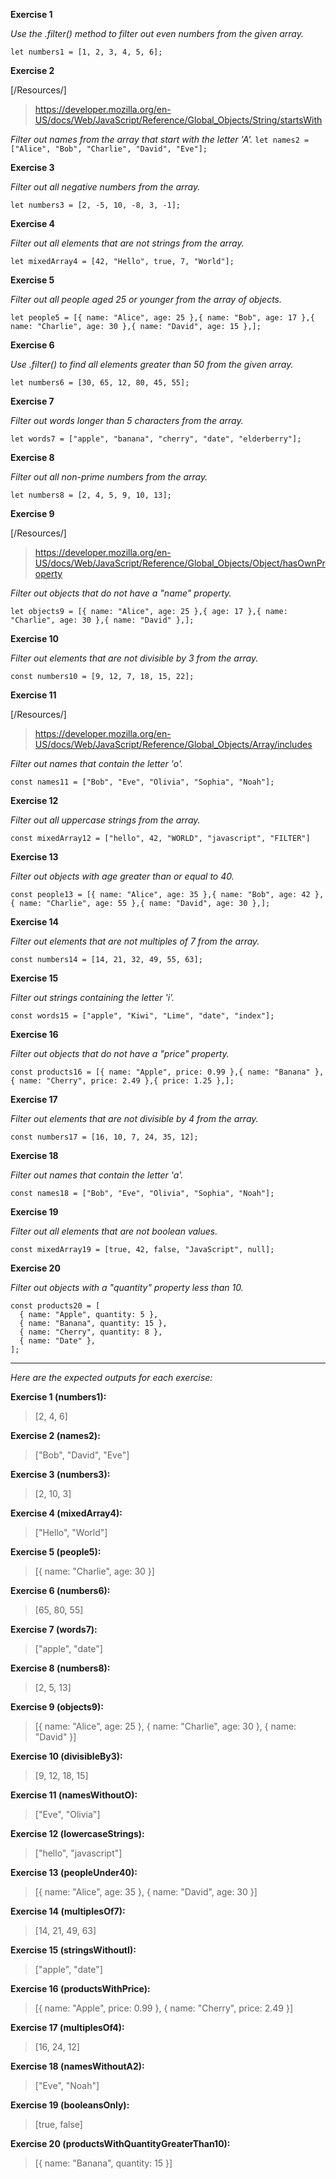 **Exercise 1**

*Use the .filter() method to filter out even numbers from the given array.*

`let numbers1 = [1, 2, 3, 4, 5, 6];`

**Exercise 2**

[/Resources/]

> https://developer.mozilla.org/en-US/docs/Web/JavaScript/Reference/Global_Objects/String/startsWith

*Filter out names from the array that start with the letter 'A'.*
`let names2 = ["Alice", "Bob", "Charlie", "David", "Eve"];`


**Exercise 3**

*Filter out all negative numbers from the array.*

`let numbers3 = [2, -5, 10, -8, 3, -1];`

**Exercise 4**

*Filter out all elements that are not strings from the array.*

`let mixedArray4 = [42, "Hello", true, 7, "World"];`

**Exercise 5**

*Filter out all people aged 25 or younger from the array of objects.*

`let people5 = [{ name: "Alice", age: 25 },{ name: "Bob", age: 17 },{ name: "Charlie", age: 30 },{ name: "David", age: 15 },];`

**Exercise 6**

*Use .filter() to find all elements greater than 50 from the given array.*

`let numbers6 = [30, 65, 12, 80, 45, 55];`

**Exercise 7**

*Filter out words longer than 5 characters from the array.*

`let words7 = ["apple", "banana", "cherry", "date", "elderberry"];`

**Exercise 8**

*Filter out all non-prime numbers from the array.*

`let numbers8 = [2, 4, 5, 9, 10, 13];`

**Exercise 9**

[/Resources/]

> https://developer.mozilla.org/en-US/docs/Web/JavaScript/Reference/Global_Objects/Object/hasOwnProperty

*Filter out objects that do not have a "name" property.*

`let objects9 = [{ name: "Alice", age: 25 },{ age: 17 },{ name: "Charlie", age: 30 },{ name: "David" },];`

**Exercise 10**

*Filter out elements that are not divisible by 3 from the array.*

`const numbers10 = [9, 12, 7, 18, 15, 22];`

**Exercise 11**

[/Resources/]

> https://developer.mozilla.org/en-US/docs/Web/JavaScript/Reference/Global_Objects/Array/includes

*Filter out names that contain the letter 'o'.*

`const names11 = ["Bob", "Eve", "Olivia", "Sophia", "Noah"];`

**Exercise 12**

*Filter out all uppercase strings from the array.*

`const mixedArray12 = ["hello", 42, "WORLD", "javascript", "FILTER"]`

**Exercise 13**

*Filter out objects with age greater than or equal to 40.*

`const people13 = [{ name: "Alice", age: 35 },{ name: "Bob", age: 42 },{ name: "Charlie", age: 55 },{ name: "David", age: 30 },];`

**Exercise 14**

*Filter out elements that are not multiples of 7 from the array.*

`const numbers14 = [14, 21, 32, 49, 55, 63];`


**Exercise 15**

*Filter out strings containing the letter 'i'.*

``const words15 = ["apple", "Kiwi", "Lime", "date", "index"];``

**Exercise 16**

*Filter out objects that do not have a "price" property.*


```const products16 = [{ name: "Apple", price: 0.99 },{ name: "Banana" },{ name: "Cherry", price: 2.49 },{ price: 1.25 },];```


**Exercise 17**

*Filter out elements that are not divisible by 4 from the array.*

```const numbers17 = [16, 10, 7, 24, 35, 12];```


**Exercise 18**

*Filter out names that contain the letter 'a'.*

```const names18 = ["Bob", "Eve", "Olivia", "Sophia", "Noah"];```

**Exercise 19**

*Filter out all elements that are not boolean values.*

```const mixedArray19 = [true, 42, false, "JavaScript", null];```

**Exercise 20**

*Filter out objects with a "quantity" property less than 10.*

```
const products20 = [
  { name: "Apple", quantity: 5 },
  { name: "Banana", quantity: 15 },
  { name: "Cherry", quantity: 8 },
  { name: "Date" },
];
```
---

*Here are the expected outputs for each exercise:*

**Exercise 1 (numbers1):**
> [2, 4, 6]

**Exercise 2 (names2):**
> ["Bob", "David", "Eve"]

**Exercise 3 (numbers3):**
> [2, 10, 3]

**Exercise 4 (mixedArray4):**
> ["Hello", "World"]

**Exercise 5 (people5):**
> [{ name: "Charlie", age: 30 }]

**Exercise 6 (numbers6):**
> [65, 80, 55]

**Exercise 7 (words7):**
> ["apple", "date"]

**Exercise 8 (numbers8):**
> [2, 5, 13]

**Exercise 9 (objects9):**
>[{ name: "Alice", age: 25 }, { name: "Charlie", age: 30 }, { name: "David" }]

**Exercise 10 (divisibleBy3):**
> [9, 12, 18, 15]

**Exercise 11 (namesWithoutO):**
> ["Eve", "Olivia"] 

**Exercise 12 (lowercaseStrings):**
> ["hello", "javascript"]

**Exercise 13 (peopleUnder40):**
> [{ name: "Alice", age: 35 }, { name: "David", age: 30 }]

**Exercise 14 (multiplesOf7):**
> [14, 21, 49, 63]

**Exercise 15 (stringsWithoutI):**
> ["apple", "date"]

**Exercise 16 (productsWithPrice):**
> [{ name: "Apple", price: 0.99 }, { name: "Cherry", price: 2.49 }]

**Exercise 17 (multiplesOf4):**
> [16, 24, 12]

**Exercise 18 (namesWithoutA2):**
> ["Eve", "Noah"]

**Exercise 19 (booleansOnly):**
> [true, false]

**Exercise 20 (productsWithQuantityGreaterThan10):**
> [{ name: "Banana", quantity: 15 }]
